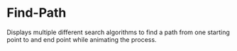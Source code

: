 # Find-Path
Displays multiple different search algorithms to find a path from one starting point to and end point while animating the process.
